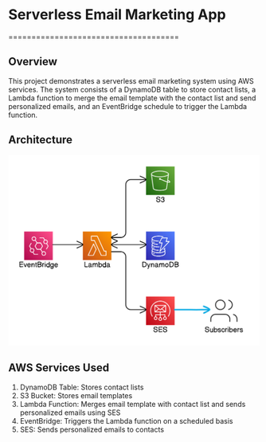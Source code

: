 # Serverless Email Marketing App
=====================================

## Overview
This project demonstrates a serverless email marketing system using AWS services. The system consists of a DynamoDB table to store contact lists, a Lambda function to merge the email template with the contact list and send personalized emails, and an EventBridge schedule to trigger the Lambda function.

## Architecture

<img src="Architecture.png">


## AWS Services Used
1. DynamoDB Table: Stores contact lists
2. S3 Bucket: Stores email templates
3. Lambda Function: Merges email template with contact list and sends personalized emails using SES
4. EventBridge: Triggers the Lambda function on a scheduled basis
5. SES: Sends personalized emails to contacts

